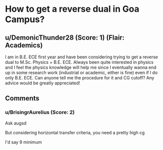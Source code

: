 # How to get a reverse dual in Goa Campus?
## u/DemonicThunder28 (Score: 1) (Flair: Academics)
I am in B.E. ECE first year and have been considering trying to get a reverse dual to M.Sc. Physics + B.E. ECE. Always been quite interested in physics and I feel the physics knowledge will help me since I eventually wanna end up in some research work (industrial or academic, either is fine) even if I do only B.E. ECE. Can anyone tell me the procedure for it and CG cutoff? Any advice would be greatly appreciated!


## Comments

### u/BrisingrAurelius (Score: 2)
Ask augsd

But considering horizontal transfer criteria, you need a pretty high cg

I'd say 9 minimum




